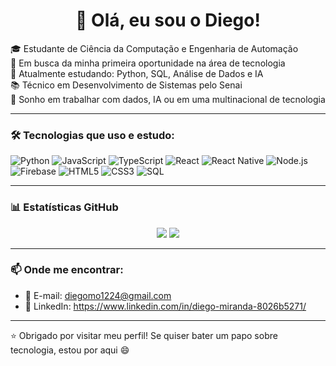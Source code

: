 <h1 align="center">👋 Olá, eu sou o Diego!</h1>

🎓 Estudante de Ciência da Computação e Engenharia de Automação  
💼 Em busca da minha primeira oportunidade na área de tecnologia  
🧠 Atualmente estudando: Python, SQL, Análise de Dados e IA  
📚 Técnico em Desenvolvimento de Sistemas pelo Senai  
🚀 Sonho em trabalhar com dados, IA ou em uma multinacional de tecnologia  

---

### 🛠️ Tecnologias que uso e estudo:
![Python](https://img.shields.io/badge/-Python-3776AB?style=flat&logo=python&logoColor=white)
![JavaScript](https://img.shields.io/badge/-JavaScript-F7DF1E?style=flat&logo=javascript&logoColor=black)
![TypeScript](https://img.shields.io/badge/-TypeScript-3178C6?style=flat&logo=typescript&logoColor=white)
![React](https://img.shields.io/badge/-React-61DAFB?style=flat&logo=react&logoColor=black)
![React Native](https://img.shields.io/badge/-React_Native-61DAFB?style=flat&logo=react&logoColor=black)
![Node.js](https://img.shields.io/badge/-Node.js-339933?style=flat&logo=node.js&logoColor=white)
![Firebase](https://img.shields.io/badge/-Firebase-FFCA28?style=flat&logo=firebase&logoColor=black)
![HTML5](https://img.shields.io/badge/-HTML5-E34F26?style=flat&logo=html5&logoColor=white)
![CSS3](https://img.shields.io/badge/-CSS3-1572B6?style=flat&logo=css3&logoColor=white)
![SQL](https://img.shields.io/badge/-SQL-4479A1?style=flat&logo=mysql&logoColor=white)

---

### 📊 Estatísticas GitHub
<p align="center">
  <img src="https://github-readme-stats.vercel.app/api?username=Diego-M007&show_icons=true&theme=tokyonight" />
  <img src="https://github-readme-stats.vercel.app/api/top-langs/?username=Diego-M007&layout=compact&theme=tokyonight" />
</p>

---

### 📫 Onde me encontrar:
- 📧 E-mail: diegomo1224@gmail.com
- 💼 LinkedIn: https://www.linkedin.com/in/diego-miranda-8026b5271/

---

⭐ Obrigado por visitar meu perfil! Se quiser bater um papo sobre tecnologia, estou por aqui 😄
